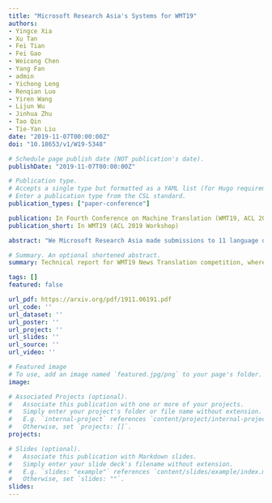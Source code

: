 ```yaml
---
title: "Microsoft Research Asia's Systems for WMT19"
authors:
- Yingce Xia
- Xu Tan
- Fei Tian
- Fei Gao
- Weicong Chen
- Yang Fan
- admin
- Yichong Leng
- Renqian Luo
- Yiren Wang
- Lijun Wu
- Jinhua Zhu
- Tao Qin
- Tie-Yan Liu
date: "2019-11-07T00:00:00Z"
doi: "10.18653/v1/W19-5348"

# Schedule page publish date (NOT publication's date).
publishDate: "2019-11-07T00:00:00Z"

# Publication type.
# Accepts a single type but formatted as a YAML list (for Hugo requirements).
# Enter a publication type from the CSL standard.
publication_types: ["paper-conference"]

publication: In Fourth Conference on Machine Translation (WMT19, ACL 2019 Workshop)
publication_short: In WMT19 (ACL 2019 Workshop)

abstract: "We Microsoft Research Asia made submissions to 11 language directions in the WMT19 news translation tasks. We won the first place for 8 of the 11 directions and the second place for the other three. Our basic systems are built on Transformer, back translation and knowledge distillation. We integrate several of our rececent techniques to enhance the baseline systems: multi-agent dual learning (MADL), masked sequence-to-sequence pre-training (MASS), neural architecture optimization (NAO), and soft contextual data augmentation (SCA)."

# Summary. An optional shortened abstract.
summary: Technical report for WMT19 News Translation competition, where we won the first place for 8 of the 11 translation directions.

tags: []
featured: false

url_pdf: https://arxiv.org/pdf/1911.06191.pdf
url_code: ''
url_dataset: ''
url_poster: ''
url_project: ''
url_slides: ''
url_source: ''
url_video: ''

# Featured image
# To use, add an image named `featured.jpg/png` to your page's folder. 
image:

# Associated Projects (optional).
#   Associate this publication with one or more of your projects.
#   Simply enter your project's folder or file name without extension.
#   E.g. `internal-project` references `content/project/internal-project/index.md`.
#   Otherwise, set `projects: []`.
projects:

# Slides (optional).
#   Associate this publication with Markdown slides.
#   Simply enter your slide deck's filename without extension.
#   E.g. `slides: "example"` references `content/slides/example/index.md`.
#   Otherwise, set `slides: ""`.
slides:
---
```

